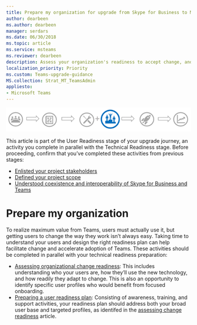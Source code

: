 ```yaml
---
title: Prepare my organization for upgrade from Skype for Business to Microsoft Teams - Microsoft Teams
author: dearbeen
ms.author: dearbeen
manager: serdars
ms.date: 06/30/2018
ms.topic: article
ms.service: msteams
ms.reviewer: dearbeen
description: Assess your organization's readiness to accept change, and prepare a plan for getting users ready to upgrade from Skype for Business to Microsoft Teams  
localization_priority: Priority
ms.custom: Teams-upgrade-guidance
MS.collection: Strat_MT_TeamsAdmin
appliesto:
- Microsoft Teams
---
```


![Stages of the upgrade journey, with emphasis on the User Readiness stage](media/upgrade-banner-user-readiness.png "Stages of the upgrade journey, with emphasis on the User Readiness stage")

This article is part of the User Readiness stage of your upgrade journey, an activity you complete in parallel with the Technical Readiness stage. Before proceeding, confirm that you’ve completed these activities from previous stages:

-   [Enlisted your project stakeholders](upgrade-enlist-stakeholders.md)
-   [Defined your project scope](upgrade-define-project-scope.md)
-   [Understood coexistence and interoperability of Skype for Business and Teams](upgrade-understand-coexistence-and-interoperability.md)

# Prepare my organization

To realize maximum value from Teams, users must actually use it, but getting users to change the way they work isn’t always easy. Taking time to understand your users and design the right readiness plan can help facilitate change and accelerate adoption of Teams. These activities should be completed in parallel with your technical readiness preparation:

-   [Assessing organizational change readiness](upgrade-org-change-readiness.md): This includes understanding who your users are, how they’ll use the new technology, and how readily they adapt to change. This is also an opportunity to identify specific user profiles who would benefit from focused onboarding.
-   [Preparing a user readiness plan](upgrade-user-readiness.md): Consisting of awareness, training, and support activities, your readiness plan should address both your broad user base and targeted profiles, as identifed in the [assessing change readiness](upgrade-org-change-readiness.md) article.
